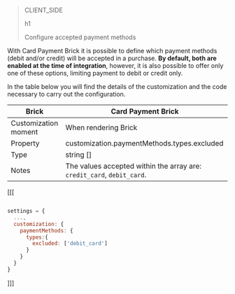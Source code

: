> CLIENT_SIDE 
>
> h1
>
> Configure accepted payment methods

With Card Payment Brick it is possible to define which payment methods (debit and/or credit) will be accepted in a purchase. **By default, both are enabled at the time of integration**, however, it is also possible to offer only one of these options, limiting payment to debit or credit only.

In the table below you will find the details of the customization and the code necessary to carry out the configuration.

| Brick | Card Payment Brick |
| --- | --- |
| Customization moment | When rendering Brick |
| Property | customization.paymentMethods.types.excluded |
| Type | string [] |
| Notes | The values ​​accepted within the array are: `credit_card`, `debit_card`. |

[[[
```Javascript

settings = {
  ...,
  customization: {
    paymentMethods: {
      types:{
        excluded: ['debit_card']
      }
    }
  }
}
```
]]]